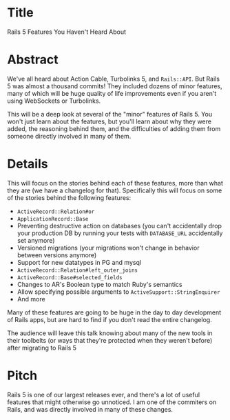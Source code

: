 Title
==

Rails 5 Features You Haven't Heard About

Abstract
==

We've all heard about Action Cable, Turbolinks 5, and `Rails::API`. But Rails 5
was almost a thousand commits! They included dozens of minor features, many of
which will be huge quality of life improvements even if you aren't using
WebSockets or Turbolinks.

This will be a deep look at several of the "minor" features of Rails 5. You
won't just learn about the features, but you'll learn about why they were added,
the reasoning behind them, and the difficulties of adding them from someone
directly involved in many of them.

Details
==

This will focus on the stories behind each of these features, more than what
they are (we have a changelog for that). Specifically this will focus on some of
the stories behind the following features:

- `ActiveRecord::Relation#or`
- `ApplicationRecord::Base`
- Preventing destructive action on databases (you can't accidentally drop your
  production DB by running your tests with `DATABASE_URL` accidentally set
  anymore)
- Versioned migrations (your migrations won't change in behavior between
  versions anymore)
- Support for new datatypes in PG and mysql
- `ActiveRecord::Relation#left_outer_joins`
- `ActiveRecord::Base#selected_fields`
- Changes to AR's Boolean type to match Ruby's semantics
- Allow specifying possible arguments to `ActiveSupport::StringEnquirer`
- And more

Many of these features are going to be huge in the day to day development of
Rails apps, but are hard to find if you don't read the entire changelog.

The audience will leave this talk knowing about many of the new tools in their
toolbelts (or ways that they're protected when they weren't before) after
migrating to Rails 5

Pitch
==

Rails 5 is one of our largest releases ever, and there's a lot of useful
features that might otherwise go unnoticed. I am one of the commiters on Rails,
and was directly involved in many of these changes.
